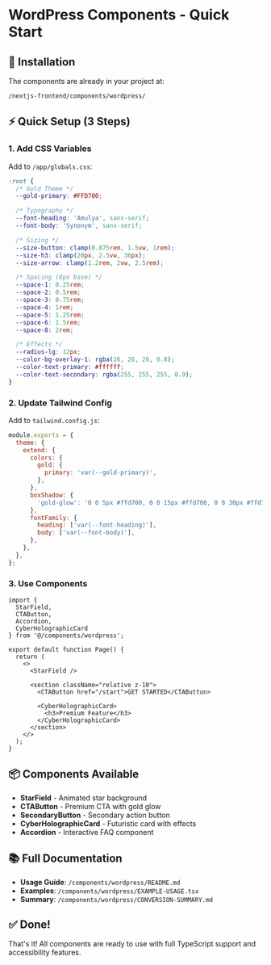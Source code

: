 # WordPress Components - Quick Start

## 🚀 Installation

The components are already in your project at:
```
/nextjs-frontend/components/wordpress/
```

## ⚡ Quick Setup (3 Steps)

### 1. Add CSS Variables

Add to `/app/globals.css`:

```css
:root {
  /* Gold Theme */
  --gold-primary: #FFD700;

  /* Typography */
  --font-heading: 'Amulya', sans-serif;
  --font-body: 'Synonym', sans-serif;

  /* Sizing */
  --size-button: clamp(0.875rem, 1.5vw, 1rem);
  --size-h3: clamp(20px, 2.5vw, 36px);
  --size-arrow: clamp(1.2rem, 2vw, 2.5rem);

  /* Spacing (8px base) */
  --space-1: 0.25rem;
  --space-2: 0.5rem;
  --space-3: 0.75rem;
  --space-4: 1rem;
  --space-5: 1.25rem;
  --space-6: 1.5rem;
  --space-8: 2rem;

  /* Effects */
  --radius-lg: 12px;
  --color-bg-overlay-1: rgba(26, 26, 26, 0.8);
  --color-text-primary: #ffffff;
  --color-text-secondary: rgba(255, 255, 255, 0.9);
}
```

### 2. Update Tailwind Config

Add to `tailwind.config.js`:

```js
module.exports = {
  theme: {
    extend: {
      colors: {
        gold: {
          primary: 'var(--gold-primary)',
        },
      },
      boxShadow: {
        'gold-glow': '0 0 5px #ffd700, 0 0 15px #ffd700, 0 0 30px #ffd700, 0 0 60px #ffd700',
      },
      fontFamily: {
        heading: ['var(--font-heading)'],
        body: ['var(--font-body)'],
      },
    },
  },
};
```

### 3. Use Components

```tsx
import {
  StarField,
  CTAButton,
  Accordion,
  CyberHolographicCard
} from '@/components/wordpress';

export default function Page() {
  return (
    <>
      <StarField />

      <section className="relative z-10">
        <CTAButton href="/start">GET STARTED</CTAButton>

        <CyberHolographicCard>
          <h3>Premium Feature</h3>
        </CyberHolographicCard>
      </section>
    </>
  );
}
```

## 📦 Components Available

- **StarField** - Animated star background
- **CTAButton** - Premium CTA with gold glow
- **SecondaryButton** - Secondary action button
- **CyberHolographicCard** - Futuristic card with effects
- **Accordion** - Interactive FAQ component

## 📚 Full Documentation

- **Usage Guide**: `/components/wordpress/README.md`
- **Examples**: `/components/wordpress/EXAMPLE-USAGE.tsx`
- **Summary**: `/components/wordpress/CONVERSION-SUMMARY.md`

## ✅ Done!

That's it! All components are ready to use with full TypeScript support and accessibility features.
